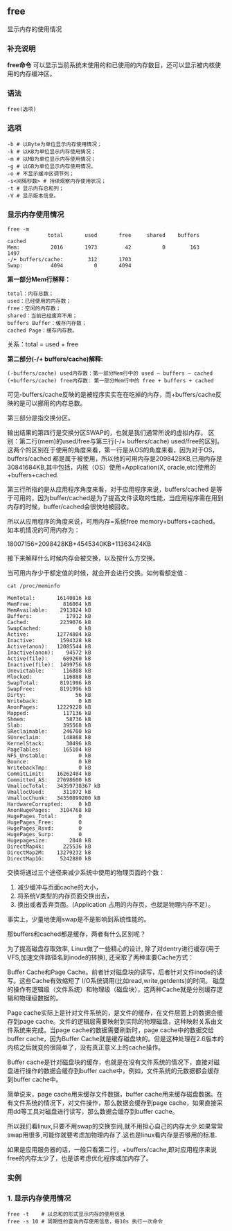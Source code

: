 ## free ##

显示内存的使用情况

### 补充说明 ###

**free命令** 可以显示当前系统未使用的和已使用的内存数目，还可以显示被内核使用的内存缓冲区。

###  语法

	free(选项)

###  选项

	-b # 以Byte为单位显示内存使用情况；
	-k # 以KB为单位显示内存使用情况；
	-m # 以MB为单位显示内存使用情况；
	-g # 以GB为单位显示内存使用情况。 
	-o # 不显示缓冲区调节列；
	-s<间隔秒数> # 持续观察内存使用状况；
	-t # 显示内存总和列；
	-V # 显示版本信息。



###  显示内存使用情况


	free -m
	             total       used       free     shared    buffers     cached
	Mem:          2016       1973         42          0        163       1497
	-/+ buffers/cache:        312       1703
	Swap:         4094          0       4094


 **第一部分Mem行解释：** 


	total：内存总数；
	used：已经使用的内存数；
	free：空闲的内存数；
	shared：当前已经废弃不用；
	buffers Buffer：缓存内存数；
	cached Page：缓存内存数。


关系：total = used + free

 **第二部分(-/+ buffers/cache)解释:** 

	
	(-buffers/cache) used内存数：第一部分Mem行中的 used – buffers – cached
	(+buffers/cache) free内存数: 第一部分Mem行中的 free + buffers + cached


可见-buffers/cache反映的是被程序实实在在吃掉的内存，而+buffers/cache反映的是可以挪用的内存总数。

第三部分是指交换分区。

输出结果的第四行是交换分区SWAP的，也就是我们通常所说的虚拟内存。
区别：第二行(mem)的used/free与第三行(-/+ buffers/cache) used/free的区别。 这两个的区别在于使用的角度来看，第一行是从OS的角度来看，因为对于OS，buffers/cached 都是属于被使用，所以他的可用内存是2098428KB,已用内存是30841684KB,其中包括，内核（OS）使用+Application(X, oracle,etc)使用的+buffers+cached.

第三行所指的是从应用程序角度来看，对于应用程序来说，buffers/cached 是等于可用的，因为buffer/cached是为了提高文件读取的性能，当应用程序需在用到内存的时候，buffer/cached会很快地被回收。

所以从应用程序的角度来说，可用内存=系统free memory+buffers+cached。
如本机情况的可用内存为：

18007156=2098428KB+4545340KB+11363424KB

接下来解释什么时候内存会被交换，以及按什么方交换。 

当可用内存少于额定值的时候，就会开会进行交换。如何看额定值：


	cat /proc/meminfo
	
	MemTotal:       16140816 kB
	MemFree:          816004 kB
	MemAvailable:    2913824 kB
	Buffers:           17912 kB
	Cached:          2239076 kB
	SwapCached:            0 kB
	Active:         12774804 kB
	Inactive:        1594328 kB
	Active(anon):   12085544 kB
	Inactive(anon):    94572 kB
	Active(file):     689260 kB
	Inactive(file):  1499756 kB
	Unevictable:      116888 kB
	Mlocked:          116888 kB
	SwapTotal:       8191996 kB
	SwapFree:        8191996 kB
	Dirty:                56 kB
	Writeback:             0 kB
	AnonPages:      12229228 kB
	Mapped:           117136 kB
	Shmem:             58736 kB
	Slab:             395568 kB
	SReclaimable:     246700 kB
	SUnreclaim:       148868 kB
	KernelStack:       30496 kB
	PageTables:       165104 kB
	NFS_Unstable:          0 kB
	Bounce:                0 kB
	WritebackTmp:          0 kB
	CommitLimit:    16262404 kB
	Committed_AS:   27698600 kB
	VmallocTotal:   34359738367 kB
	VmallocUsed:      311072 kB
	VmallocChunk:   34350899200 kB
	HardwareCorrupted:     0 kB
	AnonHugePages:   3104768 kB
	HugePages_Total:       0
	HugePages_Free:        0
	HugePages_Rsvd:        0
	HugePages_Surp:        0
	Hugepagesize:       2048 kB
	DirectMap4k:      225536 kB
	DirectMap2M:    13279232 kB
	DirectMap1G:     5242880 kB


交换将通过三个途径来减少系统中使用的物理页面的个数：　
 
1. 减少缓冲与页面cache的大小， 
2. 将系统V类型的内存页面交换出去，　 
3. 换出或者丢弃页面。(Application 占用的内存页，也就是物理内存不足）。 

事实上，少量地使用swap是不是影响到系统性能的。

那buffers和cached都是缓存，两者有什么区别呢？

为了提高磁盘存取效率, Linux做了一些精心的设计, 除了对dentry进行缓存(用于VFS,加速文件路径名到inode的转换), 还采取了两种主要Cache方式：

Buffer Cache和Page Cache。前者针对磁盘块的读写，后者针对文件inode的读写。这些Cache有效缩短了 I/O系统调用(比如read,write,getdents)的时间。
磁盘的操作有逻辑级（文件系统）和物理级（磁盘块），这两种Cache就是分别缓存逻辑和物理级数据的。

Page cache实际上是针对文件系统的，是文件的缓存，在文件层面上的数据会缓存到page cache。文件的逻辑层需要映射到实际的物理磁盘，这种映射关系由文件系统来完成。当page cache的数据需要刷新时，page cache中的数据交给buffer cache，因为Buffer Cache就是缓存磁盘块的。但是这种处理在2.6版本的内核之后就变的很简单了，没有真正意义上的cache操作。

Buffer cache是针对磁盘块的缓存，也就是在没有文件系统的情况下，直接对磁盘进行操作的数据会缓存到buffer cache中，例如，文件系统的元数据都会缓存到buffer cache中。

简单说来，page cache用来缓存文件数据，buffer cache用来缓存磁盘数据。在有文件系统的情况下，对文件操作，那么数据会缓存到page cache，如果直接采用dd等工具对磁盘进行读写，那么数据会缓存到buffer cache。

所以我们看linux,只要不用swap的交换空间,就不用担心自己的内存太少.如果常常swap用很多,可能你就要考虑加物理内存了.这也是linux看内存是否够用的标准.

如果是应用服务器的话，一般只看第二行，+buffers/cache,即对应用程序来说free的内存太少了，也是该考虑优化程序或加内存了。




###  实例

### 1.	显示内存使用情况


	free -t    # 以总和的形式显示内存的使用信息
	free -s 10 # 周期性的查询内存使用信息，每10s 执行一次命令


